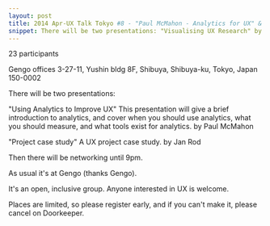 ```yaml
---
layout: post
title: 2014 Apr-UX Talk Tokyo #8 - "Paul McMahon - Analytics for UX" & "Jan Rod - Project case study"
snippet: There will be two presentations: "Visualising UX Research" by Nick Bowmast Nick is a dynamic UX ...
---
```

23 participants

Gengo offices 3-27-11, Yushin bldg 8F, Shibuya, Shibuya-ku, Tokyo, Japan 150-0002

There will be two presentations:

"Using Analytics to Improve UX"
This presentation will give a brief introduction to analytics, and cover when you should use analytics, what you should measure, and what tools exist for analytics.
by Paul McMahon

"Project case study"
A UX project case study.
by Jan Rod

Then there will be networking until 9pm.

As usual it's at Gengo (thanks Gengo).

It's an open, inclusive group. Anyone interested in UX is welcome.

Places are limited, so please register early, and if you can't make it, please cancel on Doorkeeper.

